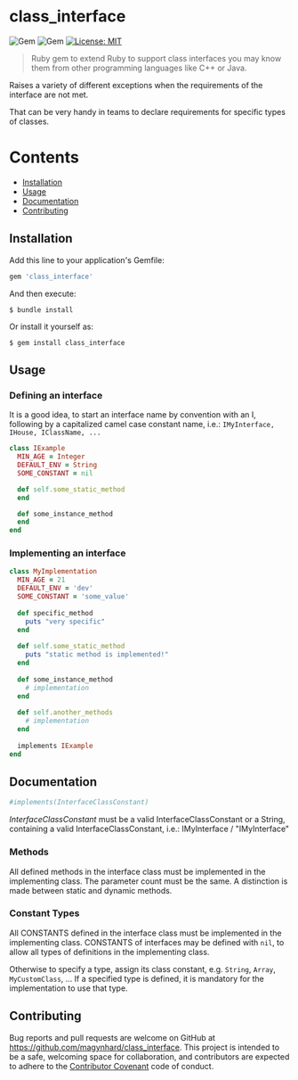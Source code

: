 # class_interface
![Gem](https://img.shields.io/gem/v/class_interface?color=default&style=plastic&logo=ruby&logoColor=red)
![Gem](https://img.shields.io/gem/dt/class_interface?color=blue&style=plastic)
[![License: MIT](https://img.shields.io/badge/License-MIT-gold.svg?style=plastic&logo=mit)](LICENSE)

> Ruby gem to extend Ruby to support class interfaces you may know them from other programming languages like C++ or Java.

Raises a variety of different exceptions when the requirements of the interface are not met.

That can be very handy in teams to declare requirements for specific types of classes.

# Contents

* [Installation](#installation)
* [Usage](#usage)
* [Documentation](#documentation)
* [Contributing](#contributing)




<a name="installation"></a>
## Installation

Add this line to your application's Gemfile:

```ruby
gem 'class_interface'
```

And then execute:

    $ bundle install

Or install it yourself as:

    $ gem install class_interface




<a name="usage"></a>
## Usage

### Defining an interface

It is a good idea, to start an interface name by convention with an I, following by a capitalized camel case constant name, i.e.: `IMyInterface, IHouse, IClassName, ...` 

```ruby
class IExample
  MIN_AGE = Integer
  DEFAULT_ENV = String
  SOME_CONSTANT = nil

  def self.some_static_method
  end

  def some_instance_method
  end
end
```

### Implementing an interface

```ruby
class MyImplementation
  MIN_AGE = 21
  DEFAULT_ENV = 'dev' 
  SOME_CONSTANT = 'some_value'
  
  def specific_method
    puts "very specific"
  end
  
  def self.some_static_method
    puts "static method is implemented!"
  end
  
  def some_instance_method
    # implementation
  end
  
  def self.another_methods
    # implementation
  end
  
  implements IExample
end
```





<a name="documentation"></a>
## Documentation
```ruby
#implements(InterfaceClassConstant)
```

_InterfaceClassConstant_ must be a valid InterfaceClassConstant or a String, containing a valid InterfaceClassConstant, i.e.: IMyInterface / "IMyInterface"

### Methods

All defined methods in the interface class must be implemented in the implementing class.
The parameter count must be the same. A distinction is made between static and dynamic methods.

### Constant Types

All CONSTANTS defined in the interface class must be implemented in the implementing class.
CONSTANTS of interfaces may be defined with `nil`, to allow all types of definitions in the implementing class.

Otherwise to specify a type, assign its class constant, e.g. `String`, `Array`, `MyCustomClass`, ...
If a specified type is defined, it is mandatory for the implementation to use that type.





<a name="contributing"></a>
## Contributing

Bug reports and pull requests are welcome on GitHub at https://github.com/magynhard/class_interface. This project is intended to be a safe, welcoming space for collaboration, and contributors are expected to adhere to the [Contributor Covenant](http://contributor-covenant.org) code of conduct.

